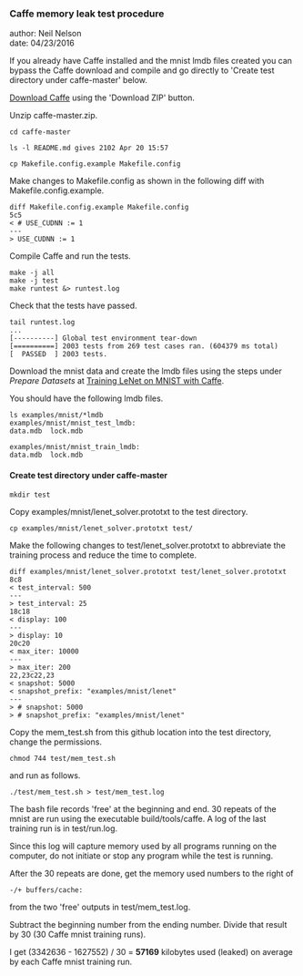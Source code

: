   
### Caffe memory leak test procedure  
  
author: Neil Nelson  
date: 04/23/2016  

If you already have Caffe installed and the mnist lmdb files created you can bypass the Caffe download and compile and go directly to 'Create test directory under caffe-master' below.

[Download Caffe](https://github.com/BVLC/caffe) using the 'Download ZIP' button.  
 
Unzip caffe-master.zip.

```
cd caffe-master  
  
ls -l README.md gives 2102 Apr 20 15:57  

cp Makefile.config.example Makefile.config
```

Make changes to Makefile.config as shown in the following diff with Makefile.config.example.  
```
diff Makefile.config.example Makefile.config  
5c5
< # USE_CUDNN := 1
---
> USE_CUDNN := 1
```

Compile Caffe and run the tests.
```
make -j all  
make -j test  
make runtest &> runtest.log  
```

Check that the tests have passed.
```
tail runtest.log  
...  
[----------] Global test environment tear-down  
[==========] 2003 tests from 269 test cases ran. (604379 ms total)  
[  PASSED  ] 2003 tests.  
```

Download the mnist data and create the lmdb files using the steps under _Prepare Datasets_ at [Training LeNet on MNIST with Caffe](http://caffe.berkeleyvision.org/gathered/examples/mnist.html).

You should have the following lmdb files.
```
ls examples/mnist/*lmdb  
examples/mnist/mnist_test_lmdb:  
data.mdb  lock.mdb  
  
examples/mnist/mnist_train_lmdb:  
data.mdb  lock.mdb  
```

#### Create test directory under caffe-master
```
mkdir test  
```

Copy examples/mnist/lenet_solver.prototxt to the test directory.  
```
cp examples/mnist/lenet_solver.prototxt test/  
```

Make the following changes to test/lenet_solver.prototxt to abbreviate the training process and reduce the time to complete.  
```
diff examples/mnist/lenet_solver.prototxt test/lenet_solver.prototxt
8c8
< test_interval: 500
---
> test_interval: 25
18c18
< display: 100
---
> display: 10
20c20
< max_iter: 10000
---
> max_iter: 200
22,23c22,23
< snapshot: 5000
< snapshot_prefix: "examples/mnist/lenet"
---
> # snapshot: 5000
> # snapshot_prefix: "examples/mnist/lenet"  
```

Copy the mem_test.sh from this github location into the test directory, change the permissions.  
```
chmod 744 test/mem_test.sh  
```

and run as follows.  
```
./test/mem_test.sh > test/mem_test.log  
```
The bash file records 'free' at the beginning and end. 30 repeats of the mnist are run using the executable build/tools/caffe. A log of the last training run is in test/run.log.  
  
Since this log will capture memory used by all programs running on the computer, do not initiate or stop any program while the test is running.  
  
After the 30 repeats are done, get the memory used numbers to the right of

```
-/+ buffers/cache:
```

from the two 'free' outputs in test/mem_test.log.  
  
Subtract the beginning number from the ending number. Divide that result by 30 (30 Caffe mnist training runs).  
  
I get (3342636 - 1627552) / 30 = **57169** kilobytes used (leaked) on average by each Caffe mnist training run.  
